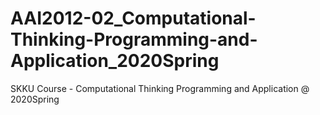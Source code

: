 # AAI2012-02_Computational-Thinking-Programming-and-Application_2020Spring
SKKU Course - Computational Thinking Programming and Application @ 2020Spring
